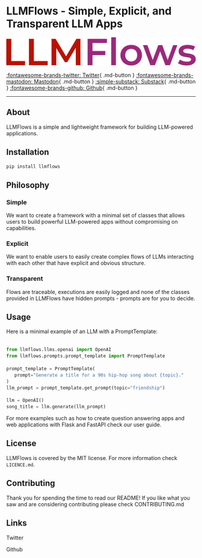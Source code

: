 # LLMFlows - Simple, Explicit, and Transparent LLM Apps
<p align="center">
  <img src="llmflows_last_logo.png" />
</p>

[:fontawesome-brands-twitter: Twitter](LLMs.md){ .md-button } [:fontawesome-brands-mastodon: Mastodon](LLMs.md){ .md-button } [:simple-substack: Substack](LLMs.md){ .md-button } [:fontawesome-brands-github: Github](LLMs.md){ .md-button }
***
## About
LLMFlows is a simple and lightweight framework for building LLM-powered applications.

## Installation
```
pip install llmflows
```

## Philosophy

### Simple
We want to create a framework with a minimal set of classes that allows users to build powerful LLM-powered apps without compromising on capabilities.

### Explicit
We want to enable users to easily create complex flows of LLMs interacting with each other that have explicit and obvious structure.

### Transparent
Flows are traceable, executions are easily logged and none of the classes provided in LLMFlows have hidden prompts - prompts are for you to decide.

## Usage
Here is a minimal example of an LLM with a PromptTemplate:

```python

from llmflows.llms.openai import OpenAI
from llmflows.prompts.prompt_template import PromptTemplate

prompt_template = PromptTemplate(
   prompt="Generate a title for a 90s hip-hop song about {topic}."
)
llm_prompt = prompt_template.get_prompt(topic="friendship")

llm = OpenAI()
song_title = llm.generate(llm_prompt)

```

For more examples such as how to create question answering apps and web applications with Flask and FastAPI check our user guide.

## License
LLMFlows is covered by the MIT license. For more information check `LICENCE.md`.

## Contributing
Thank you for spending the time to read our README! If you like what you saw and are considering contributing please check CONTRIBUTING.md

## Links
Twitter

Github
